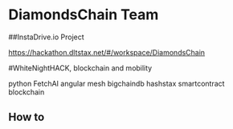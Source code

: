 # DiamondsChain Team

##InstaDrive.io Project

https://hackathon.dltstax.net/#/workspace/DiamondsChain

\#WhiteNightHACK, blockchain and mobility

python
FetchAI
angular
mesh
bigchaindb
hashstax
smartcontract
blockchain

## How to